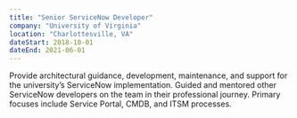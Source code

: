 ```yaml
---
title: "Senior ServiceNow Developer"
company: "University of Virginia"
location: "Charlottesville, VA"
dateStart: 2018-10-01
dateEnd: 2021-06-01
---
```


Provide architectural guidance, development, maintenance, and support for the university’s ServiceNow implementation.  Guided and mentored other ServiceNow developers on the team in their professional journey. Primary focuses include Service Portal, CMDB, and ITSM processes.